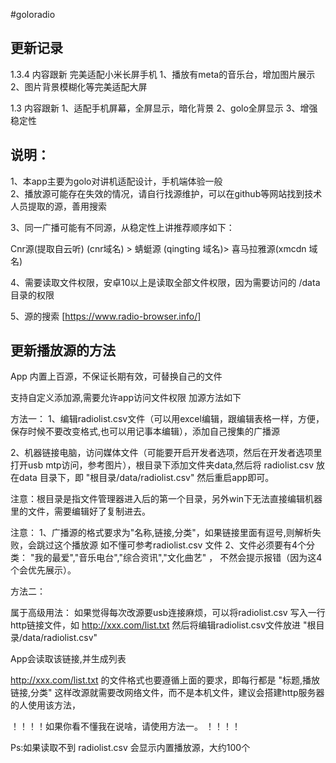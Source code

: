 #goloradio

## 更新记录
1.3.4  内容跟新
完美适配小米长屏手机
1、播放有meta的音乐台，增加图片展示
2、图片背景模糊化等完美适配大屏


1.3 内容跟新
1、适配手机屏幕，全屏显示，暗化背景
2、golo全屏显示
3、增强稳定性


## 说明：
1、本app主要为golo对讲机适配设计，手机端体验一般  
2、播放源可能存在失效的情况，请自行找源维护，可以在github等网站找到技术人员提取的源，善用搜索

3、同一广播可能有不同源，从稳定性上讲推荐顺序如下：

Cnr源(提取自云听) (cnr域名) > 蜻蜓源 (qingting 域名)> 喜马拉雅源(xmcdn 域名)

4、需要读取文件权限，安卓10以上是读取全部文件权限，因为需要访问的 /data 目录的权限

5、源的搜索 [https://www.radio-browser.info/]

## 更新播放源的方法
App 内置上百源，不保证长期有效，可替换自己的文件

支持自定义添加源,需要允许app访问文件权限
加源方法如下

方法一：
1、编辑radiolist.csv文件（可以用excel编辑，跟编辑表格一样，方便，保存时候不要改变格式,也可以用记事本编辑），添加自己搜集的广播源

2、机器链接电脑，访问媒体文件（可能要开启开发者选项，然后在开发者选项里打开usb mtp访问，参考图片），根目录下添加文件夹data,然后将 radiolist.csv 放在data 目录下，即 "根目录/data/radiolist.csv"   然后重启app即可。

注意：根目录是指文件管理器进入后的第一个目录，另外win下无法直接编辑机器里的文件，需要编辑好了复制进去。


注意：
1、广播源的格式要求为"名称,链接,分类"，如果链接里面有逗号,则解析失败，会跳过这个播放源
如不懂可参考radiolist.csv 文件
2、文件必须要有4个分类： "我的最爱","音乐电台","综合资讯","文化曲艺" ， 不然会提示报错（因为这4个会优先展示）。


方法二：

属于高级用法：
如果觉得每次改源要usb连接麻烦，可以将radiolist.csv 写入一行http链接文件，如 http://xxx.com/list.txt
然后将编辑radiolist.csv文件放进  "根目录/data/radiolist.csv"

App会读取该链接,并生成列表

http://xxx.com/list.txt 的文件格式也要遵循上面的要求，即每行都是 "标题,播放链接,分类"
这样改源就需要改网络文件，而不是本机文件，建议会搭建http服务器的人使用该方法，

！！！！如果你看不懂我在说啥，请使用方法一。 ！！！！

Ps:如果读取不到 radiolist.csv 会显示内置播放源，大约100个


